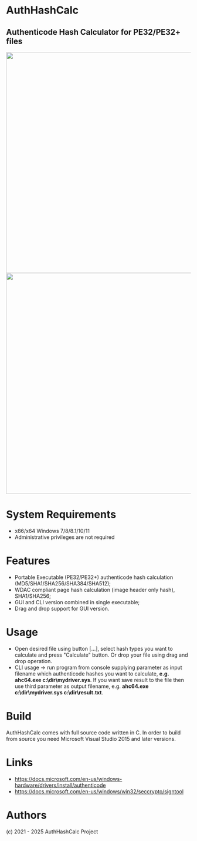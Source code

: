 
# AuthHashCalc
## Authenticode Hash Calculator for PE32/PE32+ files

<img src="https://raw.githubusercontent.com/hfiref0x/AuthHashCalc/master/Screenshots/mainwnd.png" width="600" />
<img src="https://raw.githubusercontent.com/hfiref0x/AuthHashCalc/master/Screenshots/cli.png" width="600" />

# System Requirements

* x86/x64 Windows 7/8/8.1/10/11
* Administrative privileges are not required

# Features
* Portable Executable (PE32/PE32+) authenticode hash calculation (MD5/SHA1/SHA256/SHA384/SHA512);
* WDAC compliant page hash calculation (image header only hash), SHA1/SHA256;
* GUI and CLI version combined in single executable;
* Drag and drop support for GUI version.

# Usage
* Open desired file using button [...], select hash types you want to calculate and press "Calculate" button. Or drop your file using drag and drop operation.
* CLI usage -> run program from console supplying parameter as input filename which authenticode hashes you want to calculate, **e.g. ahc64.exe c:\dir\mydriver.sys**. 
If you want save result to the file then use third parameter as output filename, e.g. **ahc64.exe c:\dir\mydriver.sys c:\dir\result.txt**.

# Build

AuthHashCalc comes with full source code written in C.
In order to build from source you need Microsoft Visual Studio 2015 and later versions.

# Links
* https://docs.microsoft.com/en-us/windows-hardware/drivers/install/authenticode
* https://docs.microsoft.com/en-us/windows/win32/seccrypto/signtool

# Authors

(c) 2021 - 2025 AuthHashCalc Project
